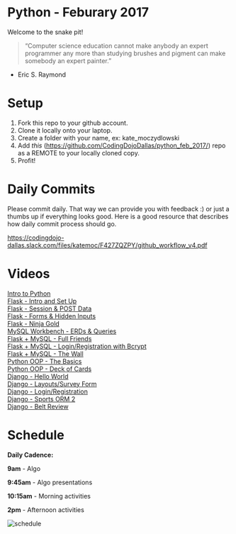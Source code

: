 Python - Feburary 2017
====================

Welcome to the snake pit! 

> “Computer science education cannot make anybody an expert programmer any more than studying brushes and pigment can make somebody an expert painter.”
- Eric S. Raymond

# Setup
 1. Fork this repo to your github account.
 2. Clone it locally onto your laptop.
 3. Create a folder with your name, ex: kate_moczydlowski
 4. Add *this* (https://github.com/CodingDojoDallas/python_feb_2017/) repo as a REMOTE to your locally cloned copy.
 5. Profit!
 
# Daily Commits

Please commit daily. That way we can provide you with feedback :) or just a thumbs up if everything looks good. Here is a good resource that describes how daily commit process should go.

https://codingdojo-dallas.slack.com/files/katemoc/F427ZQZPY/github_workflow_v4.pdf

# Videos
[Intro to Python](https://www.youtube.com/watch?v=aSOXz-o6qBo "Intro to Python") <br>
[Flask - Intro and Set Up](https://www.youtube.com/watch?v=0B91ls_C5mU "Flask - Intro and Set Up") <br>
[Flask - Session & POST Data](https://www.youtube.com/watch?v=ue4xuCplDJ0 "Flask - Session & POST Data") <br>
[Flask - Forms & Hidden Inputs](https://www.youtube.com/watch?v=2Dl5iWPH9Do "Flask - Forms & Hidden Inputs") <br>
[Flask - Ninja Gold](https://www.youtube.com/watch?v=y9ud060bhhI "Flask - Ninja Gold") <br>
[MySQL Workbench - ERDs & Queries](https://youtu.be/lDbMPBhMFWE "MySQL Workbench - ERDs & Queries")<br>
[Flask + MySQL - Full Friends](https://www.youtube.com/watch?v=TGj9lp1hedc "Flask + MySQL - Full Friends")<br>
[Flask + MySQL - Login/Registration with Bcrypt](https://www.youtube.com/watch?v=7cQEHtLnLS4 "Flask + MySQL - Login/Registration with Bcrypt")<br>
[Flask + MySQL - The Wall](https://www.youtube.com/watch?v=VvqTHQqZu1E "Flask + MySQL - The Wall")<br>
[Python OOP - The Basics](https://www.youtube.com/watch?v=Yqi_-1HbnIg "Python OOP - The Basics")<br>
[Python OOP - Deck of Cards](https://youtu.be/Bn7XovaCxqw "Python OOP - Deck of Cards")<br>
[Django - Hello World](https://youtu.be/3SXbJVfvveg "Django - Hello World")<br>
[Django - Layouts/Survey Form](https://www.youtube.com/watch?v=LD8HkE-e2tw "Django - Layouts/Survey Form")<br>
[Django - Login/Registration](https://youtu.be/JAElMzA6iS0 "Login/Registration")<br>
[Django - Sports ORM 2](https://www.youtube.com/watch?v=69vPUtGLwIo "Django - Sports ORM 2")<br>
[Django - Belt Review](https://www.youtube.com/watch?v=4_OldlwAY_Y "Django - Belt Review")<br>

# Schedule

**Daily Cadence:**

**9am** - Algo

**9:45am** - Algo presentations

**10:15am** - Morning activities

**2pm** - Afternoon activities

![schedule](https://www.dropbox.com/s/pgkqvobujeyg9ca/schedule3.png)

